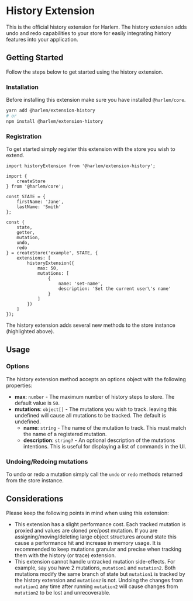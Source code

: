 # History Extension <Badge type="warning" text="preview" />

This is the official history extension for Harlem. The history extension adds undo and redo capabilities to your store for easily integrating history features into your application. 

## Getting Started

Follow the steps below to get started using the history extension.

### Installation

Before installing this extension make sure you have installed `@harlem/core`.

```bash
yarn add @harlem/extension-history
# or
npm install @harlem/extension-history
```

### Registration

To get started simply register this extension with the store you wish to extend.

```typescript{16-17,20-28}
import historyExtension from '@harlem/extension-history';

import {
    createStore
} from '@harlem/core';

const STATE = {
    firstName: 'Jane',
    lastName: 'Smith'
};

const {
    state,
    getter,
    mutation,
    undo,
    redo
} = createStore('example', STATE, {
    extensions: [
        historyExtension({
            max: 50,
            mutations: [
                {
                    name: 'set-name',
                    description: 'Set the current user\'s name'
                }
            ]
        })
    ]
});
```

The history extension adds several new methods to the store instance (highlighted above).


## Usage

### Options
The history extension method accepts an options object with the following properties:

- **max**: `number` - The maximum number of history steps to store. The default value is `50`.
- **mutations**: `object[]` - The mutations you wish to track. leaving this undefined will cause all mutations to be tracked. The default is undefined.
    - **name**: `string` - The name of the mutation to track. This must match the name of a registered mutation.
    - **description**: `string?` - An optional description of the mutations intentions. This is useful for displaying a list of commands in the UI.

### Undoing/Redoing mutations
To undo or redo a mutation simply call the `undo` or `redo` methods returned from the store instance.

## Considerations
Please keep the following points in mind when using this extension:

- This extension has a slight performance cost. Each tracked mutation is proxied and values are cloned pre/post mutation. If you are assigning/moving/deleting large object structures around state this cause a performance hit and increase in memory usage. It is recommended to keep mutations granular and precise when tracking them with the history (or trace) extension.
- This extension cannot handle untracked mutation side-effects. For example, say you have 2 mutations, `mutation1` and `mutation2`. Both mutations modify the same branch of state but `mutation1` is tracked by the history extension and `mutation2` is not. Undoing the changes from `mutation1` any time after running `mutation2` will cause changes from `mutation2` to be lost and unrecoverable.